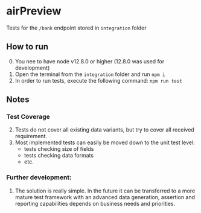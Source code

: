 # airPreview

Tests for the `/bank` endpoint stored in `integration` folder

## How to run
0. You nee to have node v12.8.0 or higher (12.8.0 was used for development)
1. Open the terminal from the `integration` folder and run `npm i`
2. In order to run tests, execute the following command: `npm run test`


## Notes
### Test Coverage 
2. Tests do not cover all existing data variants, but try to cover all received requirement. 
3. Most implemented tests can easily be moved down to the unit test level:
    * tests checking size of fields
    * tests checking data formats
    * etc.

### Further development:
1. The solution is really simple. In the future it can be transferred to a more mature test 
framework with an advanced data generation, assertion and reporting capabilities depends on 
business needs and priorities. 
